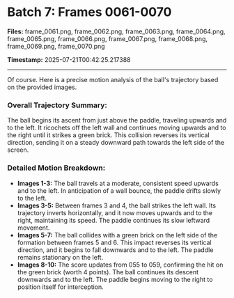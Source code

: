 # Batch 7: Frames 0061-0070

**Files:** frame_0061.png, frame_0062.png, frame_0063.png, frame_0064.png, frame_0065.png, frame_0066.png, frame_0067.png, frame_0068.png, frame_0069.png, frame_0070.png

**Timestamp:** 2025-07-21T00:42:25.217388

---

Of course. Here is a precise motion analysis of the ball's trajectory based on the provided images.

### Overall Trajectory Summary:
The ball begins its ascent from just above the paddle, traveling upwards and to the left. It ricochets off the left wall and continues moving upwards and to the right until it strikes a green brick. This collision reverses its vertical direction, sending it on a steady downward path towards the left side of the screen.

### Detailed Motion Breakdown:
*   **Images 1-3:** The ball travels at a moderate, consistent speed upwards and to the left. In anticipation of a wall bounce, the paddle drifts slowly to the left.
*   **Images 3-5:** Between frames 3 and 4, the ball strikes the left wall. Its trajectory inverts horizontally, and it now moves upwards and to the right, maintaining its speed. The paddle continues its slow leftward movement.
*   **Images 5-7:** The ball collides with a green brick on the left side of the formation between frames 5 and 6. This impact reverses its vertical direction, and it begins to fall downwards and to the left. The paddle remains stationary on the left.
*   **Images 8-10:** The score updates from 055 to 059, confirming the hit on the green brick (worth 4 points). The ball continues its descent downwards and to the left. The paddle begins moving to the right to position itself for interception.
